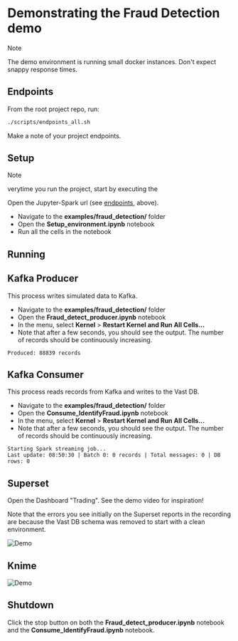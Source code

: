 # Demonstrating the Fraud Detection demo

> [!NOTE]
> The demo environment is running small docker instances.  Don't expect snappy response times.

## Endpoints

From the root project repo, run:

```bash
./scripts/endpoints_all.sh
```

Make a note of your project endpoints.

## Setup

> [!NOTE]
> verytime you run the project, start by executing the 

Open the Jupyter-Spark url (see [endpoints](#endpoints), above).

- Navigate to the **examples/fraud_detection/** folder
- Open the **Setup_environment.ipynb** notebook
- Run all the cells in the notebook

## Running

## Kafka Producer

This process writes simulated data to Kafka.

- Navigate to the **examples/fraud_detection/** folder
- Open the **Fraud_detect_producer.ipynb** notebook
- In the menu, select **Kernel** > **Restart Kernel and Run All Cells...**
- Note that after a few seconds, you should see the output.  The number of records should be continuously increasing.

```
Produced: 88839 records
```

## Kafka Consumer

This process reads records from Kafka and writes to the Vast DB.

- Navigate to the **examples/fraud_detection/** folder
- Open the **Consume_IdentifyFraud.ipynb** notebook
- In the menu, select **Kernel** > **Restart Kernel and Run All Cells...**
- Note that after a few seconds, you should see the output.  The number of records should be continuously increasing.

```
Starting Spark streaming job...
Last update: 08:50:30 | Batch 0: 0 records | Total messages: 0 | DB rows: 0   
```

## Superset

Open the Dashboard "Trading".  See the demo video for inspiration!

Note that the errors you see initially on the Superset reports in the recording are because the Vast DB schema was removed to start with a clean environment. 

![Demo](https://media.githubusercontent.com/media/snowch/vast-docker-compose-examples/refs/heads/main/demos/fraud_detection/assets/VAST-Trading-Fraud-Demo2.gif)

## Knime

![Demo](https://media.githubusercontent.com/media/snowch/vast-docker-compose-examples/refs/heads/main/demos/fraud_detection/assets/knime_ml_model.gif)

## Shutdown

Click the stop button on both the **Fraud_detect_producer.ipynb** notebook and the **Consume_IdentifyFraud.ipynb** notebook.
